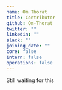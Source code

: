 ```yaml
---
name: Om Thorat
title: Contributor
github: Om-Thorat
twitter: ""
linkedin: ""
slack: ""
joining_date: ""
core: false
intern: false
operations: false
---
```


Still waiting for this
